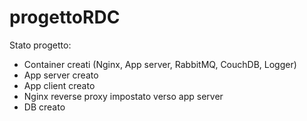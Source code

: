 # progettoRDC
Stato progetto:
- Container creati (Nginx, App server, RabbitMQ, CouchDB, Logger)
- App server creato
- App client creato
- Nginx reverse proxy impostato verso app server
- DB creato